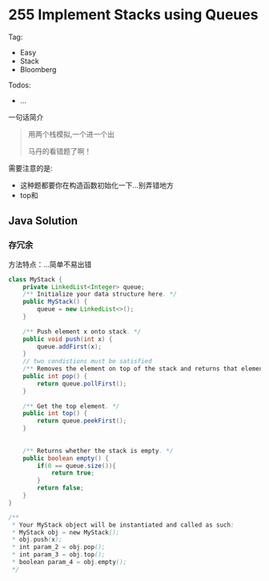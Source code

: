 # 255 Implement Stacks using Queues

Tag:

- Easy
- Stack
- Bloomberg

Todos:

- ...

一句话简介

> 用两个栈模拟,一个进一个出
>
> 马丹的看错题了啊！

需要注意的是:

- 这种题都要你在构造函数初始化一下...别弄错地方
- top和



## Java Solution

### 存冗余

方法特点：...简单不易出错

```java
class MyStack {
    private LinkedList<Integer> queue;
    /** Initialize your data structure here. */
    public MyStack() {
        queue = new LinkedList<>();
    }
    
    /** Push element x onto stack. */
    public void push(int x) {
        queue.addFirst(x);
    }
    // two condistions must be satisfied
    /** Removes the element on top of the stack and returns that element. */
    public int pop() {
        return queue.pollFirst();
    }
    
    /** Get the top element. */
    public int top() {
        return queue.peekFirst();
    }
    
    
    /** Returns whether the stack is empty. */
    public boolean empty() {
        if(0 == queue.size()){
            return true;
        }
        return false;
    }
}

/**
 * Your MyStack object will be instantiated and called as such:
 * MyStack obj = new MyStack();
 * obj.push(x);
 * int param_2 = obj.pop();
 * int param_3 = obj.top();
 * boolean param_4 = obj.empty();
 */
```
